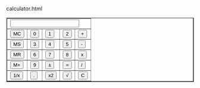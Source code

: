 calculator.html

</style>
<form Name="calc">
<table id="calc" border=2>
<tr>
<td colspan=5><input id="btn" name="display" onkeypress="return event.charCode >= 48 && event.charCode <= 57" type="text"></td>
<td style="display:none"><input name="M" type="number"></td>
</tr>
<tr>
<td><input id="btn" type=button value="MC" OnClick="calc.M.value=''"></td>
<td><input id="btn" type=button value="0" OnClick="calc.display.value+='0'"></td>
<td><input id="btn" type=button value="1" OnClick="calc.display.value+='1'"></td>
<td><input id="btn" type=button value="2" OnClick="calc.display.value+='2'"></td>
<td><input id="btn" type=button value="+" OnClick="calc.display.value+='+'"></td>
</tr>
<tr>
<td><input id="btn" type=button value="MS" OnClick="calc.M.value=calc.display.value"></td>
<td><input id="btn" type=button value="3" OnClick="calc.display.value+='3'"></td>
<td><input id="btn" type=button value="4" OnClick="calc.display.value+='4'"></td>
<td><input id="btn" type=button value="5" OnClick="calc.display.value+='5'"></td>
<td><input id="btn" type=button value="-" OnClick="calc.display.value+='-'"></td>
</tr>
<tr>
<td><input id="btn" type=button value="MR" OnClick="calc.display.value=calc.M.value"></td>
<td><input id="btn" type=button value="6" OnClick="calc.display.value+='6'"></td>
<td><input id="btn" type=button value="7" OnClick="calc.display.value+='7'"></td>
<td><input id="btn" type=button value="8" OnClick="calc.display.value+='8'"></td>
<td><input id="btn" type=button value="x" OnClick="calc.display.value+='*'"></td>
</tr>
<tr>
<td><input id="btn" type=button value="M+" OnClick="calc.M.value=(Number(calc.M.value))+(Number(calc.display.value))"></td>
<td><input id="btn" type=button value="9" OnClick="calc.display.value+='9'"></td>
<td><input id="btn" type=button value="±" OnClick="calc.display.value=(calc.display.value==Math.abs(calc.display.value)?-(calc.display.value):Math.abs(calc.display.value))">
</td>
<td><input id="btn" type=button value="=" OnClick="calc.display.value=eval(calc.display.value)"></td>
<td><input id="btn" type=button value="/" OnClick="calc.display.value+='/'"></td>
</tr>
<tr>
<td><input id="btn" type=button value="1/x" OnClick="calc.display.value=1/calc.display.value"></td>
<td><input id="btn" type=button value="." OnClick="calc.display.value+='.'"></td>
<td><input id="btn" type=button value="x2" OnClick="calc.display.value=Math.pow(calc.display.value,2)"></td>
<td><input id="btn" type=button value="√" OnClick="calc.display.value=Math.sqrt(calc.display.value)"></td>
<td><input id="btn" type=button value="C" OnClick="calc.display.value=''"></td>
</tr>
</table>
</form>
</body>
</html></body>

